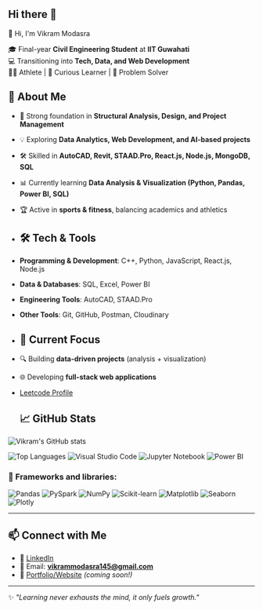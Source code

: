## Hi there 👋
👋 Hi, I'm Vikram Modasra  

🎓 Final-year **Civil Engineering Student** at **IIT Guwahati**  
💻 Transitioning into **Tech, Data, and Web Development**  
🏋️‍♂️ Athlete | 🎯 Curious Learner | 🚀 Problem Solver  

 ## 🌟 About Me  
- 🔬 Strong foundation in **Structural Analysis, Design, and Project Management**  
- 💡 Exploring **Data Analytics, Web Development, and AI-based projects**  
- 🛠️ Skilled in **AutoCAD, Revit, STAAD.Pro, React.js, Node.js, MongoDB, SQL**  
- 📊 Currently learning **Data Analysis & Visualization (Python, Pandas, Power BI, SQL)**  
- 🏆 Active in **sports & fitness**, balancing academics and athletics

- ## 🛠️ Tech & Tools  
- **Programming & Development**: C++, Python, JavaScript, React.js, Node.js  
- **Data & Databases**: SQL, Excel, Power BI  
- **Engineering Tools**: AutoCAD, STAAD.Pro  
- **Other Tools**: Git, GitHub, Postman, Cloudinary
  
- ## 📌 Current Focus  
- 🔍 Building **data-driven projects** (analysis + visualization)  
- 🌐 Developing **full-stack web applications**
- [Leetcode Profile](https://leetcode.com/u/alphabet09/)

  ## 📈 GitHub Stats  
![Vikram's GitHub stats](https://github-readme-stats.vercel.app/api?username=vikram-0912&show_icons=true&theme=tokyonight)  

![Top Languages](https://github-readme-stats.vercel.app/api/top-langs/?username=vikram-0912&layout=compact&theme=tokyonight) 
 ![Visual Studio Code](https://img.shields.io/badge/-VSCode-007ACC?style=for-the-badge&logo=visual-studio-code)
![Jupyter Notebook](https://img.shields.io/badge/-Jupyter-F37626?style=for-the-badge&logo=jupyter)
![Power BI](https://img.shields.io/badge/-PowerBI-F2C811?style=for-the-badge&logo=powerbi)
### 🧰 Frameworks and libraries:
![Pandas](https://img.shields.io/badge/-Pandas-150458?style=for-the-badge&logo=pandas)
![PySpark](https://img.shields.io/badge/-PySpark-E25A1C?style=for-the-badge&logo=apachespark)
![NumPy](https://img.shields.io/badge/-NumPy-013243?style=for-the-badge&logo=numpy)
![Scikit-learn](https://img.shields.io/badge/-Scikit%20Learn-F7931E?style=for-the-badge&logo=scikit-learn)
![Matplotlib](https://img.shields.io/badge/-Matplotlib-11557C?style=for-the-badge&logo=matplotlib)
![Seaborn](https://img.shields.io/badge/-Seaborn-9BA3E4?style=for-the-badge&logo=python)
![Plotly](https://img.shields.io/badge/-Plotly-3F4F75?style=for-the-badge&logo=plotly)

---

## 📫 Connect with Me  
- 🔗 [LinkedIn](https://www.linkedin.com/in/vikram-modasra)  
- 📧 Email: **vikrammodasra145@gmail.com**  
- 📂 [Portfolio/Website](#) *(coming soon!)*  

---
✨ *"Learning never exhausts the mind, it only fuels growth."*  
